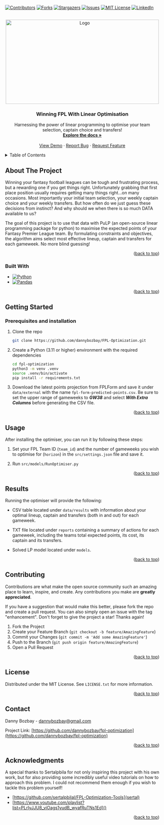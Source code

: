 <!-- Improved compatibility of back to top link: See: https://github.com/othneildrew/Best-README-Template/pull/73 -->
<a name="readme-top"></a>
<!--
*** Thanks for checking out the Best-README-Template. If you have a suggestion
*** that would make this better, please fork the repo and create a pull request
*** or simply open an issue with the tag "enhancement".
*** Don't forget to give the project a star!
*** Thanks again! Now go create something AMAZING! :D
-->



<!-- PROJECT SHIELDS -->
<!--
*** I'm using markdown "reference style" links for readability.
*** Reference links are enclosed in brackets [ ] instead of parentheses ( ).
*** See the bottom of this document for the declaration of the reference variables
*** for contributors-url, forks-url, etc. This is an optional, concise syntax you may use.
*** https://www.markdownguide.org/basic-syntax/#reference-style-links
-->
[![Contributors][contributors-shield]][contributors-url]
[![Forks][forks-shield]][forks-url]
[![Stargazers][stars-shield]][stars-url]
[![Issues][issues-shield]][issues-url]
[![MIT License][license-shield]][license-url]
[![LinkedIn][linkedin-shield]][linkedin-url]



<!-- PROJECT LOGO -->
<br />
<div align="center">
  <a href="https://github.com/dannybozbay/fpl-optimization">
    <img src="https://cf-images.eu-west-1.prod.boltdns.net/v1/static/2508689025001/001172a9-87d5-4723-b991-59d47e89d7bb/87ae00c7-6916-47f4-abca-7f6fe10a5684/1280x720/match/image.jpg" alt="Logo" width="500" height="275">
  </a>

<h3 align="center">Winning FPL With Linear Optimisation</h3>

  <p align="center">
    Harnessing the power of linear programming to optimise your team selection, captain choice and transfers!
    <br />
    <a href="https://github.com/dannybozbay/fpl-optimization"><strong>Explore the docs »</strong></a>
    <br />
    <br />
    <a href="https://github.com/dannybozbay/fpl-optimization">View Demo</a>
    ·
    <a href="https://github.com/dannybozbay/fpl-optimization/issues">Report Bug</a>
    ·
    <a href="https://github.com/dannybozbay/fpl-optimization/issues">Request Feature</a>
  </p>
</div>



<!-- TABLE OF CONTENTS -->
<details>
  <summary>Table of Contents</summary>
  <ol>
    <li>
      <a href="#about-the-project">About The Project</a>
      <ul>
        <li><a href="#built-with">Built With</a></li>
      </ul>
    </li>
    <li>
      <a href="#getting-started">Getting Started</a>
      <ul>
        <li><a href="#prerequisites-and-installation">Prerequisites and Installation</a></li>
      </ul>
    </li>
    <li><a href="#usage">Usage</a></li>
    <li><a href="#results">Results</a></li>
    <li><a href="#contributing">Contributing</a></li>
    <li><a href="#license">License</a></li>
    <li><a href="#contact">Contact</a></li>
    <li><a href="#acknowledgments">Acknowledgments</a></li>
  </ol>
</details>



<!-- ABOUT THE PROJECT -->

## About The Project

Winning your fantasy football leagues can be tough and frustrating process, but a rewarding one if you get things right.
Unfortunately grabbing that first place position usually requires getting many things right...on many occasions.
Most importantly your initial team selection, your weekly captain choice and your weekly transfers. But how often do we
just guess these decisions from instinct? And why should we when there is so much DATA available to us?

The goal of this project is to use that data with PuLP (an open-source linear programming package for python) to
maximise
the expected points of your Fantasy Premier League team. By formulating constraints and objectives, the algorithm aims
select most effective lineup, captain and transfers for each gameweek. No more blind guessing!


<p align="right">(<a href="#readme-top">back to top</a>)</p>

### Built With

* [![Python][Python.js]][Python-url]
* [![Pandas][Pandas.js]][Pandas-url]

<p align="right">(<a href="#readme-top">back to top</a>)</p>



<!-- GETTING STARTED -->

## Getting Started

### Prerequisites and installation

1. Clone the repo
   ```sh
   git clone https://github.com/dannybozbay/FPL-Optimization.git
   ```

2. Create a Python (3.11 or higher) environment with the required dependencies
   ```sh
   cd fpl-optimization
   python3 -m venv .venv
   source .venv/bin/activate
   pip install -r requirements.txt
   ```

3. Download the latest points projection from FPLForm and save it under `data/external` with the
   name `fpl-form-predicted-points.csv`. Be sure to set the upper range of gameweeks to ***GW38*** and select
   ***With Extra Columns*** before generating the CSV file.

<p align="right">(<a href="#readme-top">back to top</a>)</p>

## Usage

After installing the optimiser, you can run it by following these steps:

1. Set your FPL Team ID (`team_id`) and the number of gameweeks you wish to optimise for (`horizon`) in
   the `src/settings.json` file and save it.

2. Run  `src/models/RunOptimiser.py`

<p align="right">(<a href="#readme-top">back to top</a>)</p>

## Results

Running the optimiser will provide the following:

- CSV table located under `data/results` with information about your optimal lineup, captain and transfers (both in and
  out) for each gameweek.

- TXT file located under `reports` containing a summary of actions for each gameweek, including the teams total expected
  points, its cost, its captain and its transfers.
- Solved LP model located under `models`.

<p align="right">(<a href="#readme-top">back to top</a>)</p>


<!-- CONTRIBUTING -->

## Contributing

Contributions are what make the open source community such an amazing place to learn, inspire, and create. Any
contributions you make are **greatly appreciated**.

If you have a suggestion that would make this better, please fork the repo and create a pull request. You can also
simply open an issue with the tag "enhancement".
Don't forget to give the project a star! Thanks again!

1. Fork the Project
2. Create your Feature Branch (`git checkout -b feature/AmazingFeature`)
3. Commit your Changes (`git commit -m 'Add some AmazingFeature'`)
4. Push to the Branch (`git push origin feature/AmazingFeature`)
5. Open a Pull Request

<p align="right">(<a href="#readme-top">back to top</a>)</p>



<!-- LICENSE -->

## License

Distributed under the MIT License. See `LICENSE.txt` for more information.

<p align="right">(<a href="#readme-top">back to top</a>)</p>



<!-- CONTACT -->

## Contact

Danny Bozbay - dannybozbay@gmail.com

Project Link: [https://github.com/dannybozbay/fpl-optimization](https://github.com/dannybozbay/fpl-optimization)

<p align="right">(<a href="#readme-top">back to top</a>)</p>



<!-- ACKNOWLEDGMENTS -->

## Acknowledgments

A special thanks to Sertalpbila for not only inspiring this project with his own work, but for also providing
some incredibly useful video tutorials on how to approach this problem. I could not recommend them enough if you wish
to tackle this problem yourself!

* [https://github.com/sertalpbilal/FPL-Optimization-Tools](sertal)
* [https://www.youtube.com/playlist?list=PLrIyJJU8_viOags1yudB_wyafRuTNs1Ed]()

<p align="right">(<a href="#readme-top">back to top</a>)</p>



<!-- MARKDOWN LINKS & IMAGES -->
<!-- https://www.markdownguide.org/basic-syntax/#reference-style-links -->

[contributors-shield]: https://img.shields.io/github/contributors/dannybozbay/fpl-optimization.svg?style=for-the-badge

[contributors-url]: https://github.com/dannybozbay/fpl-optimization/graphs/contributors

[forks-shield]: https://img.shields.io/github/forks/dannybozbay/fpl-optimization.svg?style=for-the-badge

[forks-url]: https://github.com/dannybozbay/fpl-optimization/ƒƒƒƒnetwork/members

[stars-shield]: https://img.shields.io/github/stars/dannybozbay/fpl-optimization.svg?style=for-the-badge

[stars-url]: https://github.com/dannybozbay/fpl-optimization/stargazers

[issues-shield]: https://img.shields.io/github/issues/dannybozbay/fpl-optimization.svg?style=for-the-badge

[issues-url]: https://github.com/dannybozbay/fpl-optimization/issues

[license-shield]: https://img.shields.io/github/license/dannybozbay/fpl-optimization.svg?style=for-the-badge

[license-url]: https://github.com/dannybozbay/fpl-optimization/blob/master/LICENSE.txt

[linkedin-shield]: https://img.shields.io/badge/-LinkedIn-black.svg?style=for-the-badge&logo=linkedin&colorB=555

[linkedin-url]: https://linkedin.com/in/dannybozbay

[product-screenshot]: images/screenshot.png

[Python.js]: https://img.shields.io/badge/python-3670A0?style=for-the-badge&logo=python&logoColor=ffdd54

[Python-url]: https://www.python.org

[Pandas.js]: https://img.shields.io/badge/pandas-%23150458.svg?style=for-the-badge&logo=pandas&logoColor=white

[Pandas-url]: https://pandas.pydata.org

